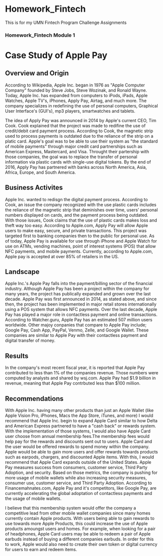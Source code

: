 # Homework_Fintech
This is for my UMN Fintech Program Challenge Assignments
### Homework_Fintech Module 1
# Case Study of Apple Pay

## Overview and Origin
According to Wikipedia, Apple Inc. began in 1976 as "Apple Computer Company" founded by Steve Jobs, Steve Wozinak, and Ronald Wayne. Today, Apple Inc. has expanded from computers to iPods, iPads, Apple Watches, Apple TV's, iPhones, Apply Pay, Airtag, and much more. The company specializes in redefining the use of personal computers, Graphical User Interface's (GUI's), mp3 players, smartwatches and tablets. 

The idea of Apply Pay was announced in 2014 by Apple's current CEO, Tim Cook. Cook explained that the project was made to redifine the use of credit/debit card payment process. According to Cook, the magnetic strip used to process payments is outdated due to the reliance of the strip on a platic card. Apple's goal was to be able to use their system as "the standard of mobile payments" through major credit card partnerships such as American Express, Mastercard, and Visa. Throught their partership with those companies, the goal was to replace the transfer of personal information via plastic cards with single-use digital tokens. By the end of 2016, Apply Pay has partnered with banks across North America, Asia, Africa, Europe, and South America. 

## Business Activites
 Apple Inc. wanted to redisgn the digital payment process. According to Cook, an issue the company recognized with the use plastic cards includes the reliance of the magnetic strip that deminishes over time, users' personal numbers displayed on cards, and the payment process being outdated. With those issues, Cook claims that the use of plastic cards makes loss and theft way too easy. According to Apple.com, Apply Pay will allow Apple users to make easy, secure, and private transactions. This project was targeted first to banking companies then to the public for personal use.  As of today, Apple Pay is available for use through iPhone and Apple Watch for use on ATMs, vending machines, point of interest systems (POS) that allow NFC payments, and mobile payments. Currently, according to Apple.com, Apple pay is accepted at over 85% of retailers in the US. 

## Landscape
Apple Inc.'s Apple Pay falls into the payment/billing sector of the financial industry. Although Apple Pay has been a project within the company for many years, the project has publically expanded and grown over the last decade. Apple Pay was first announced in 2014, as stated above, and since then, the project has been implemented in major retail stores internationally using a POS system that allows NFC payments. Over the last decade, Apple Pay has played a major role in contactless payment and online transactions. According to Watcher.guru, Apple Pay has an estimated 507 million users worldwide. Other majoy conpanies that compare to Apple Pay include; Google Pay, Cash App, PayPal, Venmo, Zelle, and Google Wallet. These companies are similar to Apple Pay with their contactless payment and digital transfer of money. 

## Results
In the company's most recent fiscal year, it is reported that Apple Pay contributed to less than 1% of the companies revenue. Those numbers were computed by analysts and shared by wsj.com. Apple Pay had $1.9 billion in revenue, meaning that Apple Pay contrbuted less than $100 million. 

## Recommendations
With Apple Inc. having many other products than just an Apple Wallet (like Apple Vision Pro, iPhones, Macs the App Store, iTunes, and more) I would recommend that Apple Inc. begin to expand Apple Card similar to how Delta and American Express partnered to have a "cash back" or rewards system. With the implementation of those systems, I would also have Apple Card user choose from annual membership fees.The membership fees would help pay for the rewards and discounts sent out to users. Apple Card and the user would be offered rewards to spend money within the company. Apple would be able to gain more users and offer rewards towards products such as earpods, chargers, and discounted Apple items. With this, I would recommend that Apple Card expands outside of the United States.
Apple Pay measures success from consumers, customer service, Third Party Adoption, and security. Based on those metrics, the company is pushing for more usage of mobile wallets while also increasing security measures, consumer use, customer service, and Third Party Adoption. According to Financemahnates.com, Apple Pay and it's competitors, like Google Pay, are currently accelerating the global adoptation of contactless payments and the usage of mobile wallets. 

I believe that this membership system would offer the company a competitive lead from other mobile wallet companies since many homes currently contain Apple products. With users being able to gain rewards to use towards more Apple Products, this could increase the use of Apple products amoungst users and homes. For example, when looking for a pair of headphones, Apple Card users may be able to redeem a pair of Apple earbuds instead of buying a different companies earbuds. In order for this to work, Apple would also need to create their own token or digital currency for users to earn and redeem items. 
